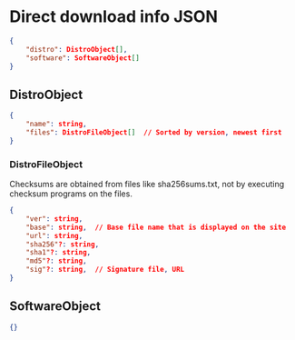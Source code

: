 # Direct download info JSON

```json
{
    "distro": DistroObject[],
    "software": SoftwareObject[]
}
```

## DistroObject

```json
{
    "name": string,
    "files": DistroFileObject[]  // Sorted by version, newest first
}
```

### DistroFileObject

Checksums are obtained from files like sha256sums.txt, not by executing checksum programs on the files.

```json
{
    "ver": string,
    "base": string,  // Base file name that is displayed on the site
    "url": string,
    "sha256"?: string,
    "sha1"?: string,
    "md5"?: string,
    "sig"?: string,  // Signature file, URL
}
```

## SoftwareObject

```json
{}
```

